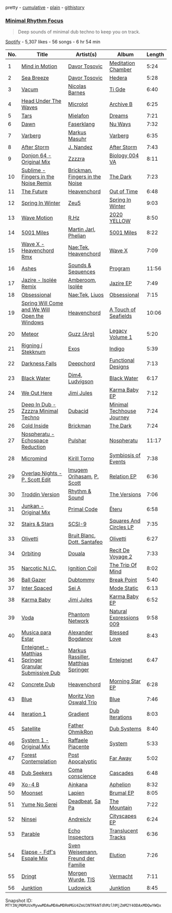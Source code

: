 pretty - [cumulative](/playlists/cumulative/37i9dQZF1DX2NGnjkcgcaI.md) - [plain](/playlists/plain/37i9dQZF1DX2NGnjkcgcaI) - [githistory](https://github.githistory.xyz/mackorone/spotify-playlist-archive/blob/main/playlists/plain/37i9dQZF1DX2NGnjkcgcaI)

### [Minimal Rhythm Focus](https://open.spotify.com/playlist/37i9dQZF1DX2NGnjkcgcaI)

> Deep sounds of minimal dub techno to keep you on track.

[Spotify](https://open.spotify.com/user/spotify) - 5,307 likes - 56 songs - 6 hr 54 min

| No. | Title | Artist(s) | Album | Length |
|---|---|---|---|---|
| 1 | [Mind in Motion](https://open.spotify.com/track/6sjXcGBcXcs5qoroNsRnaR) | [Davor Tosovic](https://open.spotify.com/artist/2sEyw8K0FUXGhspCR3HUDQ) | [Meditation Chamber](https://open.spotify.com/album/7u32iJ0iK8OvCeMQ0IOYKT) | 5:24 |
| 2 | [Sea Breeze](https://open.spotify.com/track/6clubz4tZ3Hk4rwcyyPwsr) | [Davor Tosovic](https://open.spotify.com/artist/2sEyw8K0FUXGhspCR3HUDQ) | [Hedera](https://open.spotify.com/album/6ygozeVsxMqfuhaqohXpb3) | 5:28 |
| 3 | [Vacum](https://open.spotify.com/track/3AivobcVMXk1N4Es3qz37h) | [Nicolas Barnes](https://open.spotify.com/artist/3M97eUjOdMuFbYXavQ7v1j) | [Ti Gde](https://open.spotify.com/album/3ea8oPdNBSq8MuRWJhQhFR) | 6:40 |
| 4 | [Head Under The Waves](https://open.spotify.com/track/4N4AuITamOD7SYKOk6mXPi) | [Microlot](https://open.spotify.com/artist/1XMBk7PzRBN6PWrnqKpBtU) | [Archive B](https://open.spotify.com/album/5iLXPoIXreWf94xGoVxIKk) | 6:25 |
| 5 | [Tars](https://open.spotify.com/track/4VncS5zrTnrUsEK66eYvkF) | [Mielafon](https://open.spotify.com/artist/5d0cCzE3ooohSJJ6dtgnVb) | [Dreams](https://open.spotify.com/album/02280AYsUqhnlBhcHhWKv7) | 7:21 |
| 6 | [Dawn](https://open.spotify.com/track/4J5JQ3xfGZGkxa78b1x9Dn) | [Faserklang](https://open.spotify.com/artist/7iVGJlT8IYlQC9o21K77sP) | [Nu Ways](https://open.spotify.com/album/45QVsvEWNzwrE4cQiA6Lb3) | 7:32 |
| 7 | [Varberg](https://open.spotify.com/track/568HYQOjL7U7tFeMPZtF9C) | [Markus Masuhr](https://open.spotify.com/artist/4ecLGVGf65JwYPGPutFyff) | [Varberg](https://open.spotify.com/album/6mTiwrx2a95BuTFcKm3bM9) | 6:35 |
| 8 | [After Storm](https://open.spotify.com/track/4UolDJX4PKcMSoC9VPWHj1) | [J\. Nandez](https://open.spotify.com/artist/6clYqABGLAKbhaTFLGfQjj) | [After Storm](https://open.spotify.com/album/1vkZtqRgBDbxL1rFsRNa3Q) | 7:43 |
| 9 | [Donjon 64 \- Original Mix](https://open.spotify.com/track/7eupsoz9v0rann0SSTCHfZ) | [Zzzzra](https://open.spotify.com/artist/0Z1HUzAek6bJBuBhz8mx0q) | [Biology 004 VA](https://open.spotify.com/album/1yQ8NRBUA79qGGt3MJHezC) | 8:11 |
| 10 | [Sublime \- Fingers in the Noise Remix](https://open.spotify.com/track/2InJTwh1gSKqtPgrCefv7B) | [Brickman](https://open.spotify.com/artist/2xBjIclLb9V8Q26jsZqWGj), [Fingers in the Noise](https://open.spotify.com/artist/4ENy16s4d1SHEFIAU55ZDy) | [The Dark](https://open.spotify.com/album/72NevgD4TY58xdvLtLppe5) | 7:23 |
| 11 | [The Future](https://open.spotify.com/track/2t87QigduAAdgA3TyVBsP5) | [Heavenchord](https://open.spotify.com/artist/0N1G1lizxkv4jmvMkg0n5X) | [Out of Time](https://open.spotify.com/album/1toFfUT8LlIN6gmsWRSZRP) | 6:48 |
| 12 | [Spring In Winter](https://open.spotify.com/track/4pUnXQnoiN48hTjywdB8oK) | [Zeu5](https://open.spotify.com/artist/4bFZ9Ryc3Kgk4n77N0nxce) | [Spring In Winter](https://open.spotify.com/album/7jBGprcbocv0sFqEpokz2K) | 9:03 |
| 13 | [Wave Motion](https://open.spotify.com/track/6cv6gb6YMR3g2FDbM81Mow) | [R.Hz](https://open.spotify.com/artist/5wJTUWsSMc6QuhAn1oxcKn) | [2020 YELLOW](https://open.spotify.com/album/3GQ3BjcCgeqcWnYCPIFc0a) | 8:50 |
| 14 | [5001 Miles](https://open.spotify.com/track/7fSsvb0afIu2ZkM8YRggxB) | [Martin Jarl](https://open.spotify.com/artist/1QIfFsxtWzWn8sM0cuof1T), [Phelian](https://open.spotify.com/artist/2OQehRYgIqHTHcZ8XJaojP) | [5001 Miles](https://open.spotify.com/album/0TrYUAzMXOYWxjAgdhtPTb) | 8:22 |
| 15 | [Wave X \- Heavenchord Rmx](https://open.spotify.com/track/2sFMkX4rL0UmHgMG6s6ReI) | [Nae:Tek](https://open.spotify.com/artist/3Gwyr2ZQ0GexXr7V7w5dPP), [Heavenchord](https://open.spotify.com/artist/0N1G1lizxkv4jmvMkg0n5X) | [Wave X](https://open.spotify.com/album/4aQlp6orHX2CwD2Z2BrY0H) | 7:09 |
| 16 | [Ashes](https://open.spotify.com/track/2ruTSgMeznXTUP1mxLk7cv) | [Sounds & Sequences](https://open.spotify.com/artist/2117ihAoWRaE1nOF5K4us7) | [Program](https://open.spotify.com/album/6yvfUF23AlzHJEiUkX023P) | 11:56 |
| 17 | [Jazire \- Isolée Remix](https://open.spotify.com/track/5OVNeHoQKR32qt645sj4v2) | [Amberoom](https://open.spotify.com/artist/6ZOpAQ5JTszY6FRaelMY2t), [Isolée](https://open.spotify.com/artist/6FfTOJJ5iO4tRG80MG5Ovj) | [Jazire EP](https://open.spotify.com/album/0akpmGZacwrDnSBh4ppapp) | 7:49 |
| 18 | [Obsessional](https://open.spotify.com/track/1fffuJqMcuouLpZNeOLk9N) | [Nae:Tek](https://open.spotify.com/artist/3Gwyr2ZQ0GexXr7V7w5dPP), [Liuos](https://open.spotify.com/artist/10x61JbRUPhZhVBnXZkxCV) | [Obsessional](https://open.spotify.com/album/3NQ39bTQCMC9dgGd1fzC7t) | 7:15 |
| 19 | [Spring Will Come and We Will Open the Windows](https://open.spotify.com/track/3U4HbEVFnO9jq8qQF780ox) | [Heavenchord](https://open.spotify.com/artist/0N1G1lizxkv4jmvMkg0n5X) | [A Touch of Seafields](https://open.spotify.com/album/7KB3Lic993iqXlCu3deMXb) | 10:06 |
| 20 | [Meteor](https://open.spotify.com/track/5aN2zNWyY6CICaU6G1hLSJ) | [Guzz \(Arg\)](https://open.spotify.com/artist/0jkpnPQWoP6kEGPrijuQHF) | [Legacy Volume 1](https://open.spotify.com/album/2FrO5t37vwxBNXgh3zguDM) | 5:20 |
| 21 | [Rigning í Stekknum](https://open.spotify.com/track/1C1CSisah9IJo0obvufaE1) | [Exos](https://open.spotify.com/artist/4RiS9upIWfYxyu1HqjMWt6) | [Indigo](https://open.spotify.com/album/5HLCzTsPWauRycJLTEGnfb) | 5:39 |
| 22 | [Darkness Falls](https://open.spotify.com/track/5gmXnGeozKOzIglwa8FVyX) | [Deepchord](https://open.spotify.com/artist/45g23Apmqo2x4obM7LjmpW) | [Functional Designs](https://open.spotify.com/album/65mmHlZPWc1L3wkfWzG0n9) | 7:13 |
| 23 | [Black Water](https://open.spotify.com/track/1XD8GlwTWv7SaVNV5YZZxy) | [Dim4](https://open.spotify.com/artist/615xsz8sR4d9dtplVWfxzZ), [Ludvigson](https://open.spotify.com/artist/7g2bn0kAzqqzyGP1Fqa8EJ) | [Black Water](https://open.spotify.com/album/7uU5tMjOYtzG3nO8BpO3yn) | 6:17 |
| 24 | [We Out Here](https://open.spotify.com/track/1RCHyoaZY2dQ2LmHUobHvM) | [Jimi Jules](https://open.spotify.com/artist/6RsLLSkSTcL4YrvgRcBTQd) | [Karma Baby EP](https://open.spotify.com/album/2EL95PlWudjVVnpnd9UOi1) | 7:12 |
| 25 | [Deep In Dub \- Zzzzra Minimal Techno](https://open.spotify.com/track/03fF86uquiqMjstKl0oxeE) | [Dubacid](https://open.spotify.com/artist/6FFUvxm6DCYwFRaaJaoZIE) | [Minimal Techhouse Journey](https://open.spotify.com/album/6LDC5NWtBgI0WsMoxUAtMg) | 7:24 |
| 26 | [Cold Inside](https://open.spotify.com/track/3Ik0jxcyJvYrY0JY7AXACW) | [Brickman](https://open.spotify.com/artist/2xBjIclLb9V8Q26jsZqWGj) | [The Dark](https://open.spotify.com/album/72NevgD4TY58xdvLtLppe5) | 7:24 |
| 27 | [Nospheratu \- Echospace Reduction](https://open.spotify.com/track/5B9UGB7LoTTPsNC1RFd8gv) | [Pulshar](https://open.spotify.com/artist/5mygQWZRAK5vOhxZMiq6yA) | [Nospheratu](https://open.spotify.com/album/6acXl9mOKEGrKwQ5oALqvS) | 11:17 |
| 28 | [Micromind](https://open.spotify.com/track/7qxIUYtvdoRCCOu7UVLqWh) | [Kirill Torno](https://open.spotify.com/artist/3fzaXkKQUAWyOgONnZfZSH) | [Symbiosis of Events](https://open.spotify.com/album/7AtAPPE6HCM5LJQAFNCQec) | 7:38 |
| 29 | [Overlap Nights \- P\. Scott Edit](https://open.spotify.com/track/0B8zyTHInTYdPiD4bsEv53) | [Imugem Orihasam](https://open.spotify.com/artist/2qVVsoLFhemu5nfGCpNn0x), [P\. Scott](https://open.spotify.com/artist/5eWfLNODUsEATIzxbMSwfu) | [Relation EP](https://open.spotify.com/album/34xrRLE4Erfw9TH7GmUM7e) | 6:36 |
| 30 | [Troddin Version](https://open.spotify.com/track/3rZbejl5TBFKknV5rhsO53) | [Rhythm & Sound](https://open.spotify.com/artist/5e5DeHuHjgcj0DbdrdYKMo) | [The Versions](https://open.spotify.com/album/4ZAZx6eAJEGjzTEqFo5yRK) | 7:06 |
| 31 | [Junkan \- Original Mix](https://open.spotify.com/track/3SSmOwgVQRSxLG8JrI4U7e) | [Primal Code](https://open.spotify.com/artist/333fTqSVizazuFfaNzwjj8) | [Ēteru](https://open.spotify.com/album/13n22Cmrdw8KKmbCytf2wo) | 6:58 |
| 32 | [Stairs & Stars](https://open.spotify.com/track/4S1bE87vDFBD33bsvE5zsj) | [SCSI\-9](https://open.spotify.com/artist/7JTgP1gZgyg0SvuDezzyGo) | [Squares And Circles LP](https://open.spotify.com/album/6ndfjWWSS15vlq57RqgQuP) | 7:35 |
| 33 | [Olivetti](https://open.spotify.com/track/1KoxDF2tXZSXqwMjJUJPIq) | [Bruit Blanc](https://open.spotify.com/artist/4dH0sMLOG2000Wlis8ryun), [Dott\. Santafeo](https://open.spotify.com/artist/6qi6JBpM7VlY2tsaDORY9R) | [Olivetti](https://open.spotify.com/album/3uYQX8tYsMKgflmPCTIgDh) | 6:27 |
| 34 | [Orbiting](https://open.spotify.com/track/1fVSqMZPCjxVv8iqyo9kMm) | [Douala](https://open.spotify.com/artist/2iWOFT9U8InefnarwZUmv0) | [Recit De Voyage 2](https://open.spotify.com/album/46gTZslnW4cfnpggpvdWRT) | 7:33 |
| 35 | [Narcotic N.I.C.](https://open.spotify.com/track/2i0GcL3BDjThVxsTE1IjkZ) | [Ignition Coil](https://open.spotify.com/artist/28CiLaWdJ3UEdfYEGxGie8) | [The Trip Of Mind](https://open.spotify.com/album/7p9Wa5kuEYNa6n7ZNdH1VN) | 8:02 |
| 36 | [Ball Gazer](https://open.spotify.com/track/6EPdDRRE5WfWMYHgIRUaud) | [Dubtommy](https://open.spotify.com/artist/0KvdfNrhYjhS7Su3dEmPgk) | [Break Point](https://open.spotify.com/album/6IKvJb2zcNTbqlasbI6aO7) | 5:40 |
| 37 | [Inter Spaced](https://open.spotify.com/track/1IOwL6Ul5KFSgEogib600T) | [Sei A](https://open.spotify.com/artist/2XaTDbIGblDzEAWa9RWMX7) | [Mode Static](https://open.spotify.com/album/4mRzODAptcBB2WEjPDhPPV) | 6:13 |
| 38 | [Karma Baby](https://open.spotify.com/track/2mTy25zfsfHuxZyyiyFXvx) | [Jimi Jules](https://open.spotify.com/artist/6RsLLSkSTcL4YrvgRcBTQd) | [Karma Baby EP](https://open.spotify.com/album/2EL95PlWudjVVnpnd9UOi1) | 6:52 |
| 39 | [Voda](https://open.spotify.com/track/6zDl1WnvlssrpD0CvYNfaz) | [Phantom Network](https://open.spotify.com/artist/2aIBjoH2KOLIx31HazbHNM) | [Natural Expressions 009](https://open.spotify.com/album/1pS81obKQ7wt37IT3EBcgv) | 9:58 |
| 40 | [Musica para Estar](https://open.spotify.com/track/6GzKX6AUnd3hPDSBSWwAzu) | [Alexander Bogdanov](https://open.spotify.com/artist/4RIUvvnTUaBzxzSx5A5fRx) | [Blessed Love](https://open.spotify.com/album/1n0uYZmk8gXuRF9dZBD1cE) | 8:43 |
| 41 | [Enteignet \- Matthias Springer Granular Submissive Dub](https://open.spotify.com/track/7yyHA2crRo1M9q5QaVEIfV) | [Markus Rassiller](https://open.spotify.com/artist/4fhiKBo4TKT0K9eSdi1kg8), [Matthias Springer](https://open.spotify.com/artist/5MZ91wXNymQkBfMOZoLp2S) | [Enteignet](https://open.spotify.com/album/5diDVwrz2E5ktJQg65vKGS) | 6:47 |
| 42 | [Concrete Dub](https://open.spotify.com/track/1eopkiDHKgx8YATy1mbrDS) | [Heavenchord](https://open.spotify.com/artist/0N1G1lizxkv4jmvMkg0n5X) | [Morning Star EP](https://open.spotify.com/album/05MqT0TbUqEujSLRB8aF7l) | 6:28 |
| 43 | [Blue](https://open.spotify.com/track/4LShuMp07nCqMXEgeYJxK7) | [Moritz Von Oswald Trio](https://open.spotify.com/artist/2yRfLXpz7uqOPvmpMdBqL2) | [Blue](https://open.spotify.com/album/6veME733ZWG8wKBpEeslyW) | 7:46 |
| 44 | [Iteration 1](https://open.spotify.com/track/3U5J9ihgZ6Q5AZ8K4z9RVC) | [Gradient](https://open.spotify.com/artist/2xbVn24QI1kHjHY8AynQSK) | [Dub Iterations](https://open.spotify.com/album/6WKXK6UNSkOlAg1biqWVT4) | 8:03 |
| 45 | [Satellite](https://open.spotify.com/track/3TzyEnXCEFChnH6SQyzOsK) | [Father OhmikRon](https://open.spotify.com/artist/7hSnuuKcrmPv3E1oH8e8p9) | [Dub Systems](https://open.spotify.com/album/43DhDXjmMqGFsxyXxLsesZ) | 8:40 |
| 46 | [System 1 \- Original Mix](https://open.spotify.com/track/4kv8bLPFS3D9eTzUFL7Yr5) | [Raffaele Piacente](https://open.spotify.com/artist/5HxNsxlQ12K08L8clpg4JI) | [System](https://open.spotify.com/album/2ECd7RdGBkBiVhTjUqJm3y) | 5:33 |
| 47 | [Forest Contemplation](https://open.spotify.com/track/5WnFvl7BbTc4IhCHzkR52S) | [Post Apocalyptic](https://open.spotify.com/artist/76A6kOYEHDdXXm7TGi2N4w) | [Far Away](https://open.spotify.com/album/31Jr6LVE2k60ldnb6NAQ5w) | 5:02 |
| 48 | [Dub Seekers](https://open.spotify.com/track/2M5lNIJiiGskmRelYftHvi) | [Coma conscience](https://open.spotify.com/artist/7tBKvZthaXQCVkOeub7FY4) | [Cascades](https://open.spotify.com/album/0VKu2h9Nmos4NcBJ4Tw4j3) | 6:48 |
| 49 | [Xo\-4 B](https://open.spotify.com/track/74UwRduwr7P8CehoFpIOZG) | [Ajnkana](https://open.spotify.com/artist/3U540CRMsMa7clpxltcJlj) | [Aphelion](https://open.spotify.com/album/0RdCkq515pvlbRb1RJ9AYe) | 8:32 |
| 50 | [Moonset](https://open.spotify.com/track/1cgpMjmixinncr9eAraY8l) | [Lapien](https://open.spotify.com/artist/4ltbchh24s4TPS7IwZhUEC) | [Brumal EP](https://open.spotify.com/album/2y8PYXClszXn8o82BdnSYG) | 8:05 |
| 51 | [Yume No Serei](https://open.spotify.com/track/4p4qSjT8ce6IPbtUV5obul) | [Deadbeat](https://open.spotify.com/artist/0rd7M5S6AdFkideaBtseOo), [Sa Pa](https://open.spotify.com/artist/3QvH7p6ECJrZdwFljWr5S0) | [The Mountain](https://open.spotify.com/album/0D06TW5YLar1SylbdM2Wna) | 7:22 |
| 52 | [Ninsei](https://open.spotify.com/track/6SOyjeedBIFvHanZlyIhZo) | [Andreiclv](https://open.spotify.com/artist/6GdPTOUFnELWOlpcCRvrdZ) | [Cityscapes EP](https://open.spotify.com/album/0RIXGeAUyFNQbGt5w7fROw) | 6:24 |
| 53 | [Parable](https://open.spotify.com/track/3JJKfUHegacxWAhttMLiXY) | [Echo Inspectors](https://open.spotify.com/artist/0QSUzXnS0dDSxv8vWUZlq3) | [Translucent Tracks](https://open.spotify.com/album/2ljQuvlzi1caOfEI82eS83) | 6:36 |
| 54 | [Elapse \- Fdf's Espale Mix](https://open.spotify.com/track/75cBW5IXH1DK9Sa8GiiyeZ) | [Sven Weisemann](https://open.spotify.com/artist/1MvenC6senxNCufFqueTlr), [Freund der Familie](https://open.spotify.com/artist/2aqA1rqioB4Fc8Xre931gX) | [Elution](https://open.spotify.com/album/2bybxXP7vMNf3N2KhzSa4W) | 7:26 |
| 55 | [Dringt](https://open.spotify.com/track/17uP4DeFVGG6naH4NwyZAW) | [Morgen Wurde](https://open.spotify.com/artist/3jAeG5d98YGGGpHGPSurpG), [TIS](https://open.spotify.com/artist/5EKLZKBobC6obEWUk8lcIL) | [Vermacht](https://open.spotify.com/album/1wr7VFcXK0hlVKGf1GPg0j) | 7:11 |
| 56 | [Junktion](https://open.spotify.com/track/2JirFa98ZLQYZ823lmLWfq) | [Ludowick](https://open.spotify.com/artist/4GGgadGq0wE8XFKrSPVkQE) | [Junktion](https://open.spotify.com/album/4bYJrRbkKVpm29vCax5TjQ) | 8:45 |

Snapshot ID: `MTY3NjM0MzUxMywwMDAwMDAwMDRmMGU4ZmU3NTRkNTdhMzlhMjZmM2Y4ODAxMDQwYWQx`
